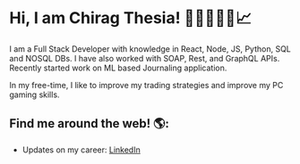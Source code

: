  # Hi, I am Chirag Thesia! 👋🏾🧑🏽‍💻📈

I am a Full Stack Developer with knowledge in React, Node, JS, Python, SQL and NOSQL DBs. I have also worked with SOAP, Rest, and GraphQL APIs. Recently started work on ML based Journaling application. 

In my free-time, I like to improve my trading strategies and improve my PC gaming skills.

## Find me around the web! 🌎:
- Updates on my career: <a href="https://www.linkedin.com/in/chiragthesia/">LinkedIn</a>

<!---
chiragthesiabt/chiragthesiabt is a ✨ special ✨ repository because its `README.md` (this file) appears on your GitHub profile.
You can click the Preview link to take a look at your changes.
--->
